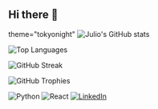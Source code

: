 ## Hi there 👋

<!--
**codereyes-1/codereyes-1** is a ✨ _special_ ✨ repository because its `README.md` (this file) appears on your GitHub profile.

Here are some ideas to get you started:

- 🔭 I’m currently working on ...
- 🌱 I’m currently learning ...
- 👯 I’m looking to collaborate on ...
- 🤔 I’m looking for help with ...
- 💬 Ask me about ...
- 📫 How to reach me: ...
- 😄 Pronouns: ...
- ⚡ Fun fact: ...
-->

theme="tokyonight"
![Julio's GitHub stats](https://github-readme-stats.vercel.app/api?username=juliodaniel&show_icons=true&theme=radical)

![Top Languages](https://github-readme-stats.vercel.app/api/top-langs/?username=juliodaniel&layout=compact&theme=radical)

![GitHub Streak](https://streak-stats.demolab.com/?user=juliodaniel&theme=radical)

![GitHub Trophies](https://github-profile-trophy.vercel.app/?username=juliodaniel&theme=onedark)

![Python](https://img.shields.io/badge/Python-3776AB?style=for-the-badge&logo=python&logoColor=white)
![React](https://img.shields.io/badge/React-20232A?style=for-the-badge&logo=react&logoColor=61DAFB)
[![LinkedIn](https://img.shields.io/badge/LinkedIn-blue?style=for-the-badge&logo=linkedin)](https://www.linkedin.com/in/juliodaniel)
